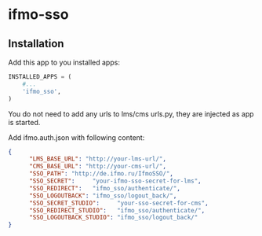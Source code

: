 # ifmo-sso

## Installation

Add this app to you installed apps:

```python
INSTALLED_APPS = (
    #...
    'ifmo_sso',
)
```

You do not need to add any urls to lms/cms urls.py, they are injected as app is started.

Add ifmo.auth.json with following content:
```json
{
      "LMS_BASE_URL": "http://your-lms-url/",
      "CMS_BASE_URL": "http://your-cms-url/",
      "SSO_PATH": "http://de.ifmo.ru/IfmoSSO/",
      "SSO_SECRET":     "your-ifmo-sso-secret-for-lms",
      "SSO_REDIRECT":   "ifmo_sso/authenticate/",
      "SSO_LOGOUTBACK": "ifmo_sso/logout_back/",
      "SSO_SECRET_STUDIO":     "your-sso-secret-for-cms",
      "SSO_REDIRECT_STUDIO":   "ifmo_sso/authenticate/",
      "SSO_LOGOUTBACK_STUDIO": "ifmo_sso/logout_back/"
}
```

